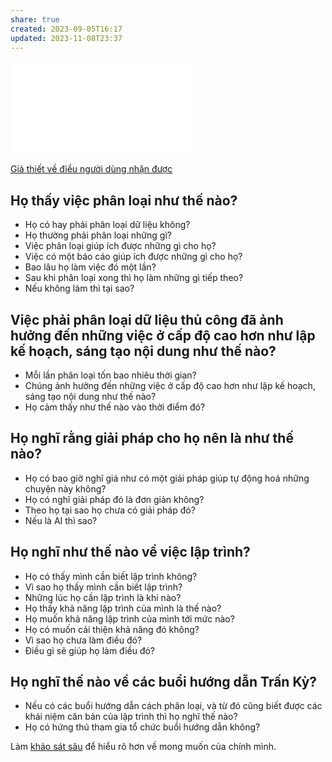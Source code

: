 ```yaml
---
share: true
created: 2023-09-05T16:17
updated: 2023-11-08T23:37
---
```

![Giả thiết về thái độ người dùng](../../2%20Gi%E1%BA%A3%20thuy%E1%BA%BFt/Gi%E1%BA%A3%20thi%E1%BA%BFt%20v%E1%BB%81%20th%C3%A1i%20%C4%91%E1%BB%99%20ng%C6%B0%E1%BB%9Di%20d%C3%B9ng.md)

[Giả thiết về điều người dùng nhận được](../../2%20Gi%E1%BA%A3%20thuy%E1%BA%BFt/Gi%E1%BA%A3%20thi%E1%BA%BFt%20v%E1%BB%81%20%C4%91i%E1%BB%81u%20ng%C6%B0%E1%BB%9Di%20d%C3%B9ng%20nh%E1%BA%ADn%20%C4%91%C6%B0%E1%BB%A3c.md)
## Họ thấy việc phân loại như thế nào?
- Họ có hay phải phân loại dữ liệu không?
- Họ thường phải phân loại những gì?
- Việc phân loại giúp ích được những gì cho họ?
- Việc có một báo cáo giúp ích được những gì cho họ?
- Bao lâu họ làm việc đó một lần?
- Sau khi phân loại xong thì họ làm những gì tiếp theo?
- Nếu không làm thì tại sao?
## Việc phải phân loại dữ liệu thủ công đã ảnh hưởng đến những việc ở cấp độ cao hơn như lập kế hoạch, sáng tạo nội dung như thế nào?
- Mỗi lần phân loại tốn bao nhiêu thời gian?
- Chúng ảnh hưởng đến những việc ở cấp độ cao hơn như lập kế hoạch, sáng tạo nội dung như thế nào?
- Họ cảm thấy như thế nào vào thời điểm đó?

## Họ nghĩ rằng giải pháp cho họ nên là như thế nào?
- Họ có bao giờ nghĩ giá như có một giải pháp giúp tự động hoá những chuyện này không?
- Họ có nghĩ giải pháp đó là đơn giản không?
- Theo họ tại sao họ chưa có giải pháp đó?
- Nếu là AI thì sao?

## Họ nghĩ như thế nào về việc lập trình?
- Họ có thấy mình cần biết lập trình không?
- Vì sao họ thấy mình cần biết lập trình?
- Những lúc họ cần lập trình là khi nào?
- Họ thấy khả năng lập trình của mình là thế nào?
- Họ muốn khả năng lập trình của mình tới mức nào?
- Họ có muốn cải thiện khả năng đó không?
- Vì sao họ chưa làm điều đó?
- Điều gì sẽ giúp họ làm điều đó?

## Họ nghĩ thế nào về các buổi hướng dẫn Trấn Kỳ?
- Nếu có các buổi hướng dẫn cách phân loại, và từ đó cũng biết được các khái niệm căn bản của lập trình thì họ nghĩ thế nào?
- Họ có hứng thú tham gia tổ chức buổi hướng dẫn không?





Làm [khảo sát sâu](https://quảcầu.cc/khao-sat-nhu-cau-phan-loai-tu-dong-va-lap-trinh/?utm_source=F+G+%C2%BB+QU%E1%BA%A2N+L%C3%9D+T%C3%80I+CH%C3%8DNH+C%C3%81+NH%C3%82N&utm_medium=social&utm_campaign=Tr%E1%BA%A5n+K%E1%BB%B3&utm_content=%C4%91%C4%83ng+l%E1%BA%A7n+%C4%91%E1%BA%A7u) để hiểu rõ hơn về mong muốn của chính mình.
